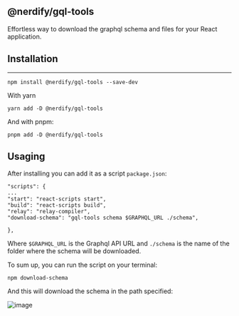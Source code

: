 ## @nerdify/gql-tools

Effortless way to download the graphql schema and files for your React application.
## Installation
---

```
npm install @nerdify/gql-tools --save-dev
```

With yarn

```
yarn add -D @nerdify/gql-tools
```

And with pnpm:

```
pnpm add -D @nerdify/gql-tools
```

## Usaging

After installing you can add it as a script `package.json`:

```
"scripts": {
...
"start": "react-scripts start",
"build": "react-scripts build",
"relay": "relay-compiler",
"download-schema": "gql-tools schema $GRAPHQL_URL ./schema",

},
```

Where `$GRAPHQL_URL` is the Graphql API URL and `./schema` is the name of the folder where the schema will be downloaded.

To sum up, you can run the script on your terminal:

```
npm download-schema
```
And this will download the schema in the path specified:


![image](https://user-images.githubusercontent.com/16159494/196270564-86e4614e-80f6-4526-b244-381c7787b55a.png)
